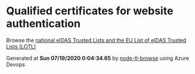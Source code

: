 # Qualified certificates for website authentication 
 Browse the [national eIDAS Trusted Lists and the EU List of eIDAS Trusted Lists (LOTL)](https://webgate.ec.europa.eu/tl-browser/#/) 
 
 
Generated at **Sun 07/19/2020  0:04:34.65** by [node-tl-browse](https://github.com/ymedlop/node-tl-browser) using Azure Devops 
